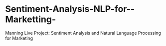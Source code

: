 # Sentiment-Analysis-NLP-for--Marketting-
Manning Live Project: Sentiment Analysis and Natural Language Processing for Marketing
